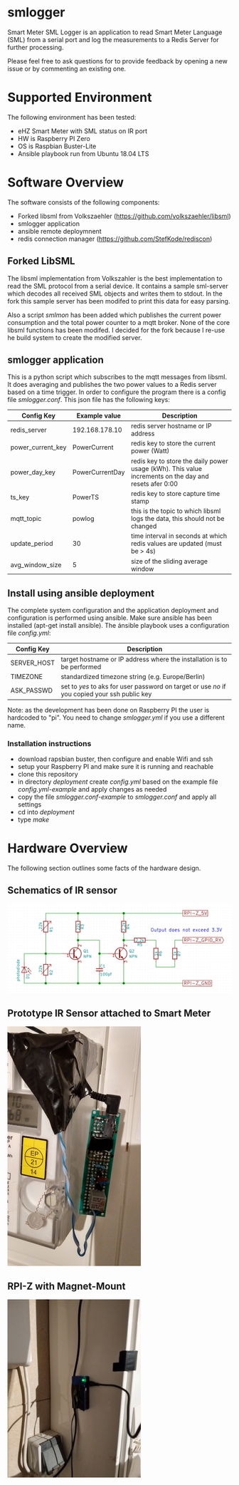 # smlogger
Smart Meter SML Logger is an application to read Smart Meter Language (SML) from a serial port and log the measurements to a Redis Server for further processing.

Please feel free to ask questions for to provide feedback by opening a new issue or by commenting an existing one.

# Supported Environment
The following environment has been tested:
- eHZ Smart Meter with SML status on IR port
- HW is Raspberry PI Zero
- OS is Raspbian Buster-Lite
- Ansible playbook run from Ubuntu 18.04 LTS

# Software Overview
The software consists of the following components:
- Forked libsml from Volkszaehler (https://github.com/volkszaehler/libsml)
- smlogger application
- ansible remote deploymnent
- redis connection manager (https://github.com/StefKode/rediscon)

## Forked LibSML
The libsml implementation from Volkszahler is the best implementation to read the SML protocol from a serial device. It contains a sample sml-server which decodes all received SML objects and writes them to stdout. In the fork this sample server has been modifed to print this data for easy parsing.

Also a script *smlmon* has been added which publishes the current power consumption and the total power counter to a mqtt broker. None of the core libsml functions has been modifed. I decided for the fork because I re-use he build system to create the modified server.

## smlogger application
This is a python script which subscribes to the mqtt messages from libsml. It does averaging and publishes the two power values to a Redis server based on a time trigger. In order to configure the program there is a config file *smlogger.conf*. This json file has the following keys:

| Config Key    | Example value | Description |
| ------------- | ------------- | ----- |
| redis_server  | 192.168.178.10   | redis server hostname or IP address |
| power_current_key | PowerCurrent | redis key to store the current power (Watt) |
| power_day_key | PowerCurrentDay  | redis key to store the daily power usage (kWh). This value increments on the day and resets afer 0:00 |
| ts_key | PowerTS | redis key to store capture time stamp |
| mqtt_topic | powlog | this is the topic to which libsml logs the data, this should not be changed |
| update_period | 30 | time interval in seconds at which redis values are updated (must be > 4s) |
| avg_window_size | 5 | size of the sliding average window |

## Install using ansible deployment
The complete system configuration and the application deployment and configuration is performed using ansible. Make sure ansible has been installed (apt-get install ansible). The ánsible playbook uses a configuration file *config.yml*:

| Config Key    | Description |
| ------------- | ----- |
| SERVER_HOST   | target hostname or IP address where the installation is to be performed |
| TIMEZONE | standardized timezone string (e.g. Europe/Berlin) |
| ASK_PASSWD | set to *yes* to aks for user password on target or use *no* if you copied your ssh public key |

Note: as the development has been done on Raspberry PI the user is hardcoded to "pi". You need to change *smlogger.yml* if you use a different name.

### Installation instructions
- download rapsbian buster, then configure and enable Wifi and ssh
- setup your Raspberry PI and make sure it is running and reachable
- clone this repository
- in directory *deployment* create *config.yml* based on the example file *config.yml-example* and apply changes as needed
- copy the file *smlogger.conf-example* to *smlogger.conf* and apply all settings
- cd into *deployment*
- type *make*

# Hardware Overview
The following section outlines some facts of the hardware design.
## Schematics of IR sensor
![Schematics Picture](schmatics/schematics.png?raw=true "IR Sensor Schematics")

## Prototype IR Sensor attached to Smart Meter
<img src="images/sch.jpg?raw=true" width="300">

## RPI-Z with Magnet-Mount
<img src="images/rpi.jpg?raw=true" width="300">

